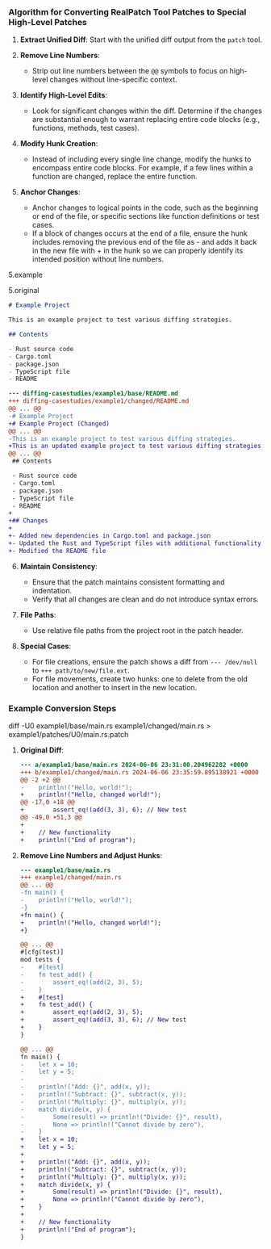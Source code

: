 ### Algorithm for Converting RealPatch Tool Patches to Special High-Level Patches

1. **Extract Unified Diff**: Start with the unified diff output from the `patch` tool.

2. **Remove Line Numbers**: 
   - Strip out line numbers between the `@@` symbols to focus on high-level changes without line-specific context.

3. **Identify High-Level Edits**:
   - Look for significant changes within the diff. Determine if the changes are substantial enough to warrant replacing entire code blocks (e.g., functions, methods, test cases).

4. **Modify Hunk Creation**:
   - Instead of including every single line change, modify the hunks to encompass entire code blocks. For example, if a few lines within a function are changed, replace the entire function.

5. **Anchor Changes**:
   - Anchor changes to logical points in the code, such as the beginning or end of the file, or specific sections like function definitions or test cases.
   - If a block of changes occurs at the end of a file,
     ensure the hunk includes removing the previous 
     end of the file as - and adds it back in the new 
     file with + in the hunk so we can properly 
     identify its intended position without line numbers.

5.example

5.original 

```md
# Example Project

This is an example project to test various diffing strategies.

## Contents

- Rust source code
- Cargo.toml
- package.json
- TypeScript file
- README
```

```diff
--- diffing-casestudies/example1/base/README.md
+++ diffing-casestudies/example1/changed/README.md
@@ ... @@
-# Example Project
+# Example Project (Changed)
@@ ... @@
-This is an example project to test various diffing strategies.
+This is an updated example project to test various diffing strategies.
@@ ... @@
 ## Contents

 - Rust source code
 - Cargo.toml
 - package.json
 - TypeScript file
 - README
+
+## Changes
+
+- Added new dependencies in Cargo.toml and package.json
+- Updated the Rust and TypeScript files with additional functionality and tests
+- Modified the README file
```

6. **Maintain Consistency**:
   - Ensure that the patch maintains consistent formatting and indentation.
   - Verify that all changes are clean and do not introduce syntax errors.

7. **File Paths**:
   - Use relative file paths from the project root in the patch header.

8. **Special Cases**:
   - For file creations, ensure the patch shows a diff from `--- /dev/null` to `+++ path/to/new/file.ext`.
   - For file movements, create two hunks: one to delete from the old location and another to insert in the new location.

### Example Conversion Steps
diff -U0 example1/base/main.rs example1/changed/main.rs > example1/patches/U0/main.rs.patch
1. **Original Diff**:
   ```diff
   --- a/example1/base/main.rs 2024-06-06 23:31:00.204962282 +0000
   +++ b/example1/changed/main.rs 2024-06-06 23:35:59.895138921 +0000
   @@ -2 +2 @@
   -    println!("Hello, world!");
   +    println!("Hello, changed world!");
   @@ -17,0 +18 @@
   +        assert_eq!(add(3, 3), 6); // New test
   @@ -49,0 +51,3 @@
   +
   +    // New functionality
   +    println!("End of program");
   ```

2. **Remove Line Numbers and Adjust Hunks**:
   ```diff
   --- example1/base/main.rs
   +++ example1/changed/main.rs
   @@ ... @@
   -fn main() {
   -    println!("Hello, world!");
   -}
   +fn main() {
   +    println!("Hello, changed world!");
   +}

   @@ ... @@
   #[cfg(test)]
   mod tests {
   -    #[test]
   -    fn test_add() {
   -        assert_eq!(add(2, 3), 5);
   -    }
   +    #[test]
   +    fn test_add() {
   +        assert_eq!(add(2, 3), 5);
   +        assert_eq!(add(3, 3), 6); // New test
   +    }
   }

   @@ ... @@
   fn main() {
   -    let x = 10;
   -    let y = 5;
   -
   -    println!("Add: {}", add(x, y));
   -    println!("Subtract: {}", subtract(x, y));
   -    println!("Multiply: {}", multiply(x, y));
   -    match divide(x, y) {
   -        Some(result) => println!("Divide: {}", result),
   -        None => println!("Cannot divide by zero"),
   -    }
   +    let x = 10;
   +    let y = 5;
   +
   +    println!("Add: {}", add(x, y));
   +    println!("Subtract: {}", subtract(x, y));
   +    println!("Multiply: {}", multiply(x, y));
   +    match divide(x, y) {
   +        Some(result) => println!("Divide: {}", result),
   +        None => println!("Cannot divide by zero"),
   +    }
   +
   +    // New functionality
   +    println!("End of program");
   }
   ```
